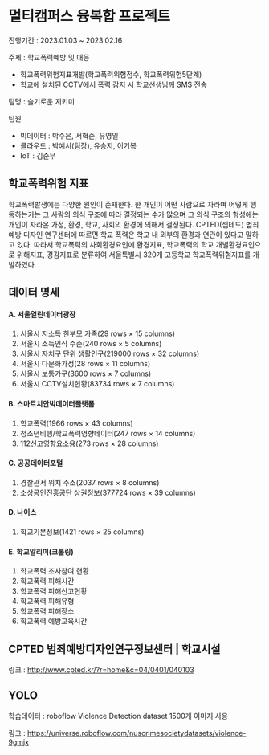 # 멀티캠퍼스 융복합 프로젝트

진행기간 : 2023.01.03 ~ 2023.02.16

주제 : 학교폭력예방 및 대응
  - 학교폭력위험지표개발(학교폭력위험점수, 학교폭력위험5단계)
  - 학교에 설치된 CCTV에서 폭력 감지 시 학교선생님께 SMS 전송 

팀명 : 슬기로운 지키미

팀원 
  - 빅데이터 : 박수은, 서혁준, 유영일
  - 클라우드 : 박예서(팀장), 유승지, 이기복
  - IoT : 김준무


## **학교폭력위험 지표**
학교폭력발생에는 다양한 원인이 존재한다. 
한 개인이 어떤 사람으로 자라며 어떻게 행동하는가는 그 사람의 의식 구조에 따라 결정되는 수가 많으며 
그 의식 구조의 형성에는 개인이 자라온 가정, 환경, 학교, 사회의 환경에 의해서 결정된다. 
CPTED(셉테드) 범죄예방 디자인 연구센터에 따르면 학교 폭력은 학교 내 외부의 환경과 연관이 있다고 말하고 있다. 
따라서 학교폭력의 사회환경요인에 환경지표, 학교폭력의 학교 개별환경요인으로 위해지표, 경감지표로 분류하여
서울특별시 320개 고등학교 학교폭력위험지표를 개발하였다. 


## **데이터 명세**
#### A. 서울열린데이터광장
1. 서울시 저소득 한부모 가족(29 rows × 15 columns)
2. 서울시 소득인식 수준(240 rows × 5 columns)
3. 서울시 자치구 단위 생활인구(219000 rows × 32 columns)
4. 서울시 다문화가정(28 rows × 11 columns)
5. 서울시 보통가구(3600 rows × 7 columns)
6. 서울시 CCTV설치현황(83734 rows × 7 columns)

#### B. 스마트치안빅데이터플랫폼
1. 학교폭력(1966 rows × 43 columns)
2. 청소년비행/학교폭력영향데이터(247 rows × 14 columns) 
3. 112신고영향요소융(273 rows × 28 columns) 

#### C. 공공데이터포털
1. 경찰관서 위치 주소(2037 rows × 8 columns) 
2. 소상공인진흥공단 상권정보(377724 rows × 39 columns)

#### D. 나이스
1. 학교기본정보(1421 rows × 25 columns)

#### E. 학교알리미(크롤링)
1. 학교폭력 조사참여 현황
2. 학교폭력 피해시간
3. 학교폭력 피해신고현황
4. 학교폭력 피해유형
5. 학교폭력 피해장소
6. 학교폭력 예방교육시간

## **CPTED 범죄예방디자인연구정보센터 | 학교시설**
링크 : http://www.cpted.kr/?r=home&c=04/0401/040103

## **YOLO**
학습데이터 : roboflow Violence Detection dataset 1500개 이미지 사용

링크 : https://universe.roboflow.com/nuscrimesocietydatasets/violence-9gmjx
